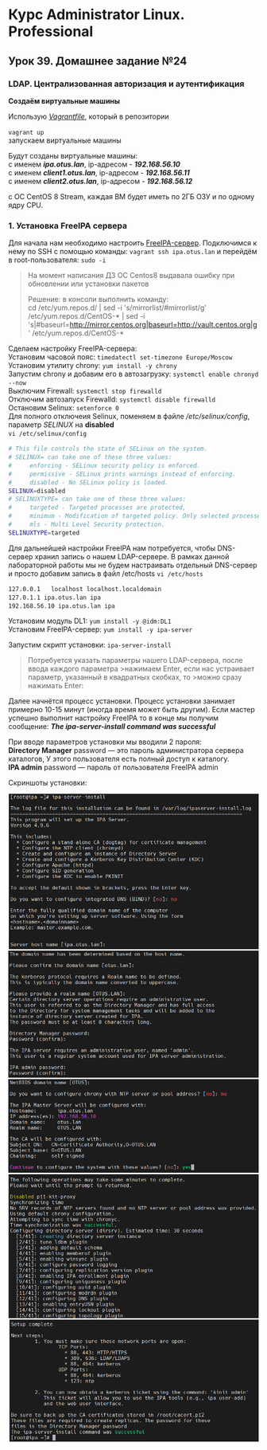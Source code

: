 # Курс Administrator Linux. Professional

## Урок 39. Домашнее задание №24

### LDAP. Централизованная авторизация и аутентификация 
  
**Создаём виртуальные машины**  
  
Использую _[Vagrantfile](Vagrantfile)_, который в репозитории  
  
```vagrant up```  
запускаем виртуальные машины  
  
Будут созданы виртуальные машины:  
с именем **_ipa.otus.lan_**, ip-адресом - **_192.168.56.10_**  
с именем **_client1.otus.lan_**, ip-адресом - **_192.168.56.11_**  
с именем **_client2.otus.lan_**, ip-адресом - **_192.168.56.12_**  

с ОС CentOS 8 Stream, каждая ВМ будет иметь по 2ГБ ОЗУ и по одному ядру CPU.  

### 1. Установка FreeIPA сервера

Для начала нам необходимо настроить [FreeIPA-сервер](https://www.freeipa.org/page/About). Подключимся к нему по SSH с помощью команды: ```vagrant ssh ipa.otus.lan``` и перейдём в root-пользователя: ```sudo -i```  

>На момент написания ДЗ ОС Centos8 выдавала ошибку при обновлении или установки пакетов
>
>Решение:
>в консоли выполнить команду:  
>cd /etc/yum.repos.d/ | sed -i 's/mirrorlist/#mirrorlist/g' /etc/yum.repos.d/CentOS-* | sed -i 's|#baseurl=http://mirror.centos.org|baseurl=http://vault.centos.org|g' /etc/yum.repos.d/CentOS-*
  

Сделаем настройку FreeIPA-сервера:  
Установим часовой пояс: ```timedatectl set-timezone Europe/Moscow```  
Установим утилиту chrony: ```yum install -y chrony```  
Запустим chrony и добавим его в автозагрузку: ```systemctl enable chronyd --now```  
Выключим Firewall: ```systemctl stop firewalld```  
Отключим автозапуск Firewalld: ```systemctl disable firewalld```  
Остановим Selinux: ```setenforce 0```  
Для полного отключеия Selinux, поменяем в файле _/etc/selinux/config_, параметр _SELINUX_ на **disabled**  
```vi /etc/selinux/config```  
```bash
# This file controls the state of SELinux on the system.
# SELINUX= can take one of these three values:
#     enforcing - SELinux security policy is enforced.
#     permissive - SELinux prints warnings instead of enforcing.
#     disabled - No SELinux policy is loaded.
SELINUX=disabled
# SELINUXTYPE= can take one of these three values:
#     targeted - Targeted processes are protected,
#     minimum - Modification of targeted policy. Only selected processes are protected. 
#     mls - Multi Level Security protection.
SELINUXTYPE=targeted
```

Для дальнейшей настройки FreeIPA нам потребуется, чтобы DNS-сервер хранил запись о нашем LDAP-сервере. В рамках данной лабораторной работы мы не будем настраивать отдельный DNS-сервер и просто добавим запись в файл /etc/hosts
```vi /etc/hosts```
```bash
127.0.0.1   localhost localhost.localdomain 
127.0.1.1 ipa.otus.lan ipa
192.168.56.10 ipa.otus.lan ipa
```

Установим модуль DL1: ```yum install -y @idm:DL1```  
Установим FreeIPA-сервер: ```yum install -y ipa-server```  

Запустим скрипт установки: ```ipa-server-install```
>Потребуется указать параметры нашего LDAP-сервера, после ввода каждого параметра >нажимаем Enter, если нас устраивает параметр, указанный в квадратных скобках, то >можно сразу нажимать Enter:

Далее начнётся процесс установки. Процесс установки занимает примерно 10-15 минут (иногда время может быть другим). Если мастер успешно выполнит настройку FreeIPA то в конце мы получим сообщение: 
__*The ipa-server-install command was successful*__

При вводе параметров установки мы вводили 2 пароля:  
**Directory Manager** password — это пароль администратора сервера каталогов, У этого пользователя есть полный доступ к каталогу.  
**IPA admin** password — пароль от пользователя FreeIPA admin

Скриншоты установки:  

![скрин1](./img/Screenshot_1.png)  
![скрин2](./img/Screenshot_2.png) 
![скрин3](./img/Screenshot_3.png) 
![скрин4](./img/Screenshot_4.png) 
![скрин5](./img/Screenshot_5.png) 